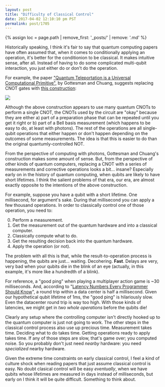 ```yaml
---
layout: post
title: "Difficulty of Classical Control"
date: 2017-04-02 12:10:10 pm PST
permalink: post/1705
---
```


{% assign loc = page.path | remove_first: '_posts/' | remove: '.md' %}

Historically speaking, I think it's fair to say that quantum computing papers have often assumed that, when it comes to conditionally applying an operation, it's better for the conditionion to be classical.
It makes intuitive sense, after all.
Instead of having to do some complicated multi-qubit interaction, you just either do or don't do the operation.

For example, the paper ["Quantum Teleportation is a Universal Computational Primitive"](https://arxiv.org/abs/quant-ph/9908010), by Gottesman and Chuang, suggests replacing CNOT gates with [this construction](/quirk#circuit=%7B%22cols%22%3A%5B%5B%22H%22%2C%22H%22%5D%2C%5B%22inputA2%22%2C1%2C%22%2B%3DA2%22%5D%2C%5B%22%E2%80%A6%22%2C%22%E2%80%A6%22%2C%22%E2%80%A6%22%2C%22%E2%80%A6%22%5D%2C%5B1%2C1%2C1%2C%22%3E%3E5%22%5D%2C%5B1%2C1%2C1%2C%22H%22%2C1%2C%22H%22%5D%2C%5B1%2C1%2C1%2C1%2C1%2C%22%E2%80%A2%22%2C%22X%22%5D%2C%5B1%2C1%2C1%2C%22%E2%80%A2%22%2C%22X%22%2C%22X%22%5D%2C%5B1%2C1%2C%22X%22%2C%22%E2%80%A2%22%5D%2C%5B1%2C1%2C1%2C1%2C1%2C1%2C%22X%22%2C%22%E2%80%A2%22%5D%2C%5B1%2C1%2C1%2C%22H%22%2C1%2C1%2C1%2C%22H%22%5D%2C%5B1%2C1%2C%22Measure%22%2C%22Measure%22%2C1%2C1%2C%22Measure%22%2C%22Measure%22%5D%2C%5B1%2C1%2C1%2C1%2C%22Z%22%2C%22Z%22%2C1%2C%22%E2%80%A2%22%5D%2C%5B1%2C1%2C1%2C%22%E2%80%A2%22%2C%22Z%22%5D%2C%5B1%2C1%2C1%2C1%2C1%2C%22X%22%2C%22%E2%80%A2%22%5D%2C%5B1%2C1%2C%22%E2%80%A2%22%2C1%2C%22X%22%2C%22X%22%5D%2C%5B1%2C1%2C%22%3C%3C3%22%5D%2C%5B1%2C1%2C1%2C%22%3C%3C3%22%5D%2C%5B%22%E2%80%A6%22%2C%22%E2%80%A6%22%2C%22%E2%80%A6%22%2C%22%E2%80%A6%22%5D%2C%5B%22Amps4%22%5D%5D%2C%22gates%22%3A%5B%7B%22id%22%3A%22~lbr2%22%2C%22name%22%3A%22Prep%22%2C%22circuit%22%3A%7B%22cols%22%3A%5B%5B%22H%22%2C1%2C%22H%22%5D%2C%5B1%2C1%2C%22%E2%80%A2%22%2C%22X%22%5D%2C%5B%22%E2%80%A2%22%2C%22X%22%2C%22X%22%5D%5D%7D%7D%2C%7B%22id%22%3A%22~lgve%22%2C%22name%22%3A%22Bell%22%2C%22circuit%22%3A%7B%22cols%22%3A%5B%5B%22X%22%2C%22%E2%80%A2%22%5D%2C%5B1%2C%22H%22%5D%5D%7D%7D%5D%7D):

<img style="max-width:100%;" src="/assets/{{ loc }}/teleported-cnot.png"/>

Although the above construction appears to use many quantum CNOTs to perform a single CNOT, the CNOTs used by the circuit are "okay" because they are either a) part of a preparation phase that can be repeated until you get it right or b) part of a Bell basis measurement (which happens to be easy to do, at least with photons).
The rest of the operations are all single-qubit operations that either happen or don't happen depending on the outcomes of some measurements.
The idea is that this is easier to do than the original quantumly-controlled NOT.

From the perspective of computing with photons, Gottesman and Chuang's construction makes some amount of sense.
But, from the perspective of other kinds of quantum computers, replacing a CNOT with a series of measurements and corrective operations looks a bit... insane?
Especially early on in the history of quantum computing, when qubits are likely to have short lifetimes.
I think the salient problems of that era, our era, are almost exactly opposite to the intentions of the above construction.

For example, suppose you have a qubit with a short lifetime.
One millisecond, for argument's sake.
During that millisecond you can apply a few thousand operations.
In order to classically control one of those operation, you need to:

0. Perform a measurement.
0. Get the measurement out of the quantum hardware and into a classical computer.
0. Classically compute what to do.
0. Get the resulting decision back into the quantum hardware.
0. Apply the operation (or not).

The problem with all this is that, while the result-to-operation process is happening, the qubits are just... waiting.
Decohering.
**Fast**.
Delays are very, very bad when your qubits die in the blink of an eye (actually, in this example, it's more like a hundredth of a blink).

For reference, a "good ping" when playing a multiplayer action game is ~30 milliseconds.
And, according to "[Latency Numbers Every Programmer Should Know](https://gist.github.com/jboner/2841832)", a round trip within a data center is half a millisecond.
Given our hypothetical qubit lifetime of 1ms, the "good ping" is hilariously slow.
Even the datacenter round trip is way too high.
With those kinds of latencies, we might get in *two whole operations* before the qubits die!

Clearly any setup where the controlling computer isn't directly hooked up to the quantum computer is just not going to work.
The other steps in the classical control process also use up precious time.
Measurement takes time.
Deciding what to do takes time.
Getting operations ready to apply takes time.
If any of those steps are slow, that's game over; you computed noise.
So you probably don't just need *nearby* hardware: you need *specialized* nearby hardware.

Given the extreme time constraints on early classical control, I feel a kind of culture shock when reading papers that just assume classical control is easy.
No doubt clasical control will be easy *eventually*, when we have qubits whose lifetimes are measured in days instead of milliseconds, but early on I think it will be quite difficult.
Something to think about.
